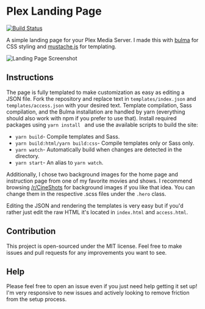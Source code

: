 # Plex Landing Page

[![Build Status](https://travis-ci.org/ryjo1026/plex-landing-page.svg?branch=master)](https://travis-ci.org/ryjo1026/plex-landing-page)

A simple landing page for your Plex Media Server. I made this with [bulma](https://bulma.io/) for CSS styling and [mustache.js](http://mustache.github.io/) for templating.

![Landing Page Screenshot](https://i.imgur.com/RadvB9M.jpg)

## Instructions
The page is fully templated to make customization as easy as editing a JSON file. Fork the repository and replace text in ```templates/index.json``` and ```templates/access.json``` with your desired text. Template compilation, Sass compilation, and the Bulma installation are handled by yarn (everything should also work with npm if you prefer to use that). Install required packages using ```yarn install ``` and use the available scripts to build the site:
* ```yarn build```- Compile templates and Sass.
* ```yarn build:html/yarn build:css```- Compile templates only or Sass only.
* ```yarn watch```- Automatically build when changes are detected in the directory.
* ```yarn start```- An alias to ```yarn watch```.

Additionally, I chose two background images for the home page and instruction page from one of my favorite movies and shows. I recommend browsing [/r/CineShots](https://www.reddit.com/r/CineShots/) for background images if you like that idea. You can change them in the respective .scss files under the ```.hero``` class.

Editing the JSON and rendering the templates is very easy but if you'd rather just edit the raw HTML it's located  in `index.html` and `access.html`.

## Contribution
This project is open-sourced under the MIT license. Feel free to make issues and pull requests for any improvements you want to see.

## Help
Please feel free to open an issue even if you just need help getting it set up! I'm very responsive to new issues and actively looking to remove friction from the setup process.
